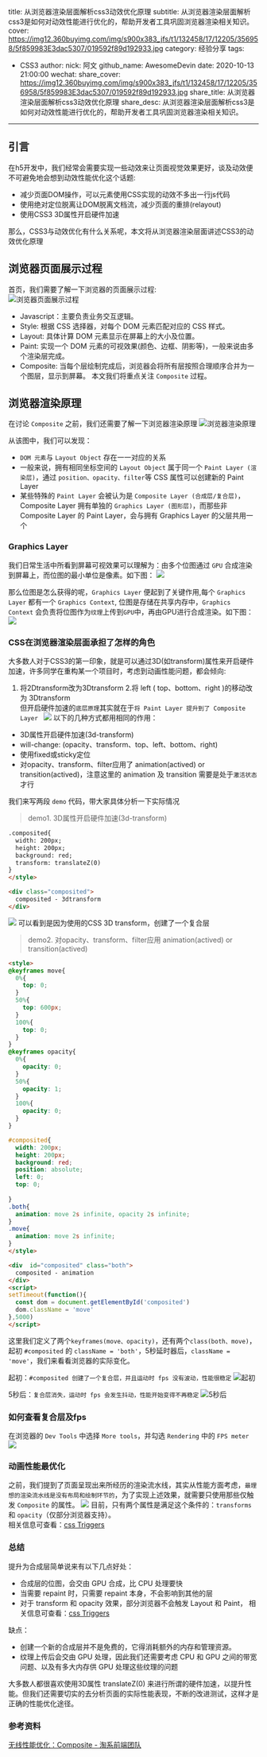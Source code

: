 title: 从浏览器渲染层面解析css3动效优化原理
subtitle: 从浏览器渲染层面解析css3是如何对动效性能进行优化的，帮助开发者工具巩固浏览器渲染相关知识。
cover: https://img12.360buyimg.com/img/s900x383_jfs/t1/132458/17/12205/356958/5f859983E3dac5307/019592f89d192933.jpg
category: 经验分享
tags: 
  - CSS3
author:
  nick: 阿文
  github_name: AwesomeDevin
date: 2020-10-13 21:00:00
wechat:
    share_cover: https://img12.360buyimg.com/img/s900x383_jfs/t1/132458/17/12205/356958/5f859983E3dac5307/019592f89d192933.jpg
    share_title: 从浏览器渲染层面解析css3动效优化原理
    share_desc: 从浏览器渲染层面解析css3是如何对动效性能进行优化的，帮助开发者工具巩固浏览器渲染相关知识。
---

## 引言
在h5开发中，我们经常会需要实现一些动效来让页面视觉效果更好，谈及动效便不可避免地会想到动效性能优化这个话题:
* 减少页面DOM操作，可以元素使用CSS实现的动效不多出一行js代码
* 使用绝对定位脱离让DOM脱离文档流，减少页面的重排(relayout)
* 使用CSS3 3D属性开启硬件加速

那么，CSS3与动效优化有什么关系呢，本文将从浏览器渲染层面讲述CSS3的动效优化原理

## 浏览器页面展示过程
首页，我们需要了解一下浏览器的页面展示过程:  
![浏览器页面展示过程](https://img12.360buyimg.com/img/s720x110_jfs/t1/126458/27/14602/9909/5f81275fEceea1028/17107a8fce3bcf57.jpg)
* Javascript：主要负责业务交互逻辑。  
* Style: 根据 CSS 选择器，对每个 DOM 元素匹配对应的 CSS 样式。  
* Layout: 具体计算 DOM 元素显示在屏幕上的大小及位置。  
* Paint: 实现一个 DOM 元素的可视效果(颜色、边框、阴影等)，一般来说由多个渲染层完成。  
* Composite: 当每个层绘制完成后，浏览器会将所有层按照合理顺序合并为一个图层，显示到屏幕。
本文我们将重点关注 `Composite` 过程。

## 浏览器渲染原理
在讨论 `Composite` 之前，我们还需要了解一下浏览器渲染原理
![浏览器渲染原理](https://img12.360buyimg.com/img/s720x283_jfs/t1/155138/17/1825/117759/5f812be7E56f8874e/5ad80a192e1ed9b9.png)

从该图中，我们可以发现：
* `DOM 元素`与 `Layout Object` 存在一一对应的关系
* 一般来说，拥有相同坐标空间的 `Layout Object` 属于同一个 `Paint Layer (渲染层)`，通过 `position、opacity、filter`等 CSS 属性可以创建新的 Paint Layer
* 某些特殊的 `Paint Layer` 会被认为是 `Composite Layer (合成层/复合层)`，Composite Layer 拥有单独的 `Graphics Layer (图形层)`，而那些非 Composite Layer 的 Paint Layer，会与拥有 Graphics Layer 的父层共用一个

### Graphics Layer
我们日常生活中所看到屏幕可视效果可以理解为：由多个位图通过 `GPU` 合成渲染到屏幕上，而位图的最小单位是像素。如下图：
![](https://img12.360buyimg.com/img/s1002x390_jfs/t1/118252/13/19765/125984/5f8167a5E8e629c4a/d0d2b60c73990590.png)

那么位图是怎么获得的呢，`Graphics Layer` 便起到了关键作用,每个 `Graphics Layer` 都有一个 `Graphics Context`, 位图是存储在共享内存中，`Graphics Context` 会负责将位图作为`纹理`上传到`GPU`中，再由GPU进行合成渲染。如下图：
![](https://img12.360buyimg.com/img/s1610x344_jfs/t1/133935/25/12103/103755/5f83b64eE4d932bcb/a170dd5c445fef06.png)

### CSS在浏览器渲染层面承担了怎样的角色  
大多数人对于CSS3的第一印象，就是可以通过3D(如transform)属性来开启硬件加速，许多同学在重构某一个项目时，考虑到动画性能问题，都会倾向:
1. 将2Dtransform改为3Dtransform
2.将 left ( top、bottom、right )的移动改为 3Dtransform  
但开启硬件加速的`底层原理`其实就在于`将 Paint Layer 提升到了 Composite Layer `
![](https://img12.360buyimg.com/img/s970x240_jfs/t1/144136/10/10487/54234/5f83b64eE1ee67886/cb2c9bd9dc879efa.png)
以下的几种方式都用相同的作用：
* 3D属性开启硬件加速(3d-transform)
* will-change: (opacity、transform、top、left、bottom、right)
* 使用fixed或sticky定位
* 对opacity、transform、filter应用了 animation(actived) or transition(actived)，注意这里的 animation 及 transition 需要是处于`激活状态`才行

我们来写两段 `demo` 代码，带大家具体分析一下实际情况
> demo1. 3D属性开启硬件加速(3d-transform)  

```html
.composited{
  width: 200px;
  height: 200px;
  background: red;
  transform: translateZ(0)
}
</style>

<div class="composited">
  composited - 3dtransform
</div>
```

![](https://img12.360buyimg.com/img/s1476x784_jfs/t1/149519/19/10497/92180/5f83bd0eE7b4ddfda/4f70a42a12f2b322.png)
可以看到是因为使用的CSS 3D transform，创建了一个复合层

> demo2. 对opacity、transform、filter应用 animation(actived) or transition(actived)

```html
<style>
@keyframes move{
  0%{
    top: 0;
  }
  50%{
    top: 600px;
  }
  100%{
    top: 0;
  }
}
@keyframes opacity{
  0%{
    opacity: 0;
  }
  50%{
    opacity: 1;
  }
  100%{
    opacity: 0;
  }
}

#composited{
  width: 200px;
  height: 200px;
  background: red;
  position: absolute;
  left: 0;
  top: 0;
  
}
.both{
  animation: move 2s infinite, opacity 2s infinite;
}
.move{
  animation: move 2s infinite;
}
</style>

<div  id="composited" class="both">
  composited - animation
</div>
<script>
setTimeout(function(){
  const dom = document.getElementById('composited')
  dom.className = 'move'
},5000)
</script>
```

这里我们定义了两个`keyframes(move、opacity)`，还有两个`class(both、move)`，起初 `#composited` 的 `className = 'both'`，5秒延时器后，`className = 'move'`，我们来看看浏览器的实际变化。  

起初：`#composited 创建了一个复合层，并且运动时 fps 没有波动，性能很稳定`
![起初](https://img12.360buyimg.com/img/s2344x848_jfs/t1/123421/29/14686/155043/5f83c09fEead7bb49/68743e963dedafd6.png)

5秒后：`复合层消失，运动时 fps 会发生抖动，性能开始变得不再稳定`
![5秒后](https://img12.360buyimg.com/img/s2314x852_jfs/t1/137044/15/12165/147381/5f83c10dEecf94be4/3cb1fb1c6672150c.png)

### 如何查看复合层及fps
在浏览器的 `Dev Tools` 中选择 `More tools`，并勾选 `Rendering` 中的 `FPS meter`
![](https://img12.360buyimg.com/img/s1480x1274_jfs/t1/133392/13/12142/83118/5f845259E96050efb/3d7b42125d0710dd.png)

### 动画性能最优化
之前，我们提到了页面呈现出来所经历的渲染流水线，其实从性能方面考虑，`最理想的渲染流水线是没有布局和绘制环节的`，为了实现上述效果，就需要只使用那些仅触发 `Composite` 的属性。
![](https://img12.360buyimg.com/img/s720x110_jfs/t1/115204/22/19900/7952/5f83b760E80bcca10/d5e9ae70adcf91d7.jpg)
目前，只有两个属性是满足这个条件的：`transforms` 和 `opacity`（仅部分浏览器支持）。  
相关信息可查看：[css Triggers](https://csstriggers.com/?spm=taofed.bloginfo.blog.36.20e75ac8xZGHBo)


### 总结
提升为合成层简单说来有以下几点好处：
* 合成层的位图，会交由 GPU 合成，比 CPU 处理要快
* 当需要 repaint 时，只需要 repaint 本身，不会影响到其他的层
* 对于 transform 和 opacity 效果，部分浏览器不会触发 Layout 和 Paint， 相关信息可查看：[css Triggers](https://csstriggers.com/?spm=taofed.bloginfo.blog.36.20e75ac8xZGHBo)

缺点：
* 创建一个新的合成层并不是免费的，它得消耗额外的内存和管理资源。
* 纹理上传后会交由 GPU 处理，因此我们还需要考虑 CPU 和 GPU 之间的带宽问题、以及有多大内存供 GPU 处理这些纹理的问题

大多数人都很喜欢使用3D属性 translateZ(0) 来进行所谓的硬件加速，以提升性能。但我们还需要切实的去分析页面的实际性能表现，不断的改进测试，这样才是正确的性能优化途径。

### 参考资料
[无线性能优化：Composite - 淘系前端团队](https://fed.taobao.org/blog/taofed/do71ct/performance-composite/?spm=taofed.blogs.header.7.63e65ac801qdAI)

